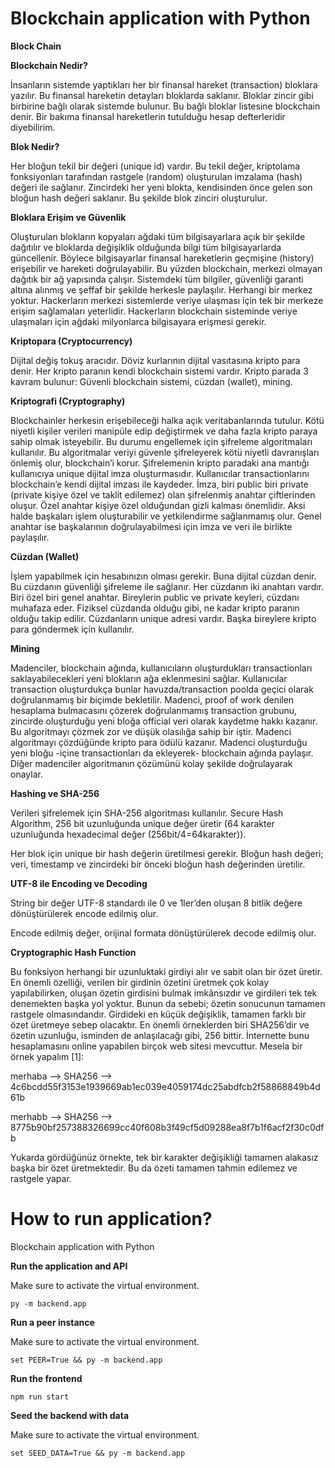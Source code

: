 # Blockchain application with Python

**Block Chain**

**Blockchain Nedir?**

İnsanların sistemde yaptıkları her bir finansal hareket (transaction) bloklara yazılır. Bu finansal hareketin detayları bloklarda saklanır. Bloklar zincir gibi birbirine bağlı olarak sistemde bulunur. Bu bağlı bloklar listesine blockchain denir. Bir bakıma finansal hareketlerin tutulduğu hesap defterleridir diyebilirim.  

**Blok Nedir?**

Her bloğun tekil bir değeri (unique id) vardır. Bu tekil değer, kriptolama fonksiyonları tarafından rastgele (random) oluşturulan imzalama (hash) değeri ile sağlanır. Zincirdeki her yeni blokta, kendisinden önce gelen son bloğun hash değeri saklanır. Bu şekilde blok zinciri oluşturulur.

**Bloklara Erişim ve Güvenlik**

Oluşturulan blokların kopyaları ağdaki tüm bilgisayarlara açık bir şekilde dağıtılır ve bloklarda değişiklik olduğunda bilgi tüm bilgisayarlarda güncellenir. Böylece bilgisayarlar finansal hareketlerin geçmişine (history) erişebilir ve hareketi doğrulayabilir. Bu yüzden blockchain, merkezi olmayan dağıtık bir ağ yapısında çalışır. Sistemdeki tüm bilgiler, güvenliği garanti altına alınmış ve şeffaf bir şekilde herkesle paylaşılır. Herhangi bir merkez yoktur. Hackerların merkezi sistemlerde veriye ulaşması için tek bir merkeze erişim sağlamaları yeterlidir. Hackerların blockchain sisteminde veriye ulaşmaları için ağdaki milyonlarca bilgisayara erişmesi gerekir.

**Kriptopara (Cryptocurrency)**

Dijital değiş tokuş aracıdır. Döviz kurlarının dijital vasıtasına kripto para denir. Her kripto paranın kendi blockchain sistemi vardır. Kripto parada 3 kavram bulunur: Güvenli blockchain sistemi, cüzdan (wallet), mining.   

**Kriptografi (Cryptography)**

Blockchainler herkesin erişebileceği halka açık veritabanlarında tutulur. Kötü niyetli kişiler verileri manipüle edip değiştirmek ve daha fazla kripto paraya sahip olmak isteyebilir. Bu durumu engellemek için şifreleme algoritmaları kullanılır. Bu algoritmalar veriyi güvenle şifreleyerek kötü niyetli davranışları önlemiş olur, blockchain’i korur. Şifrelemenin kripto paradaki ana mantığı kullanıcıya unique dijital imza oluşturmasıdır. Kullanıcılar transactionlarını blockchain’e kendi dijital imzası ile kaydeder. İmza, biri public biri private (private kişiye özel ve taklit edilemez) olan şifrelenmiş anahtar çiftlerinden oluşur. Özel anahtar kişiye özel olduğundan gizli kalması önemlidir. Aksi halde başkaları işlem oluşturabilir ve yetkilendirme sağlanmamış olur. Genel anahtar ise başkalarının doğrulayabilmesi için imza ve veri ile birlikte paylaşılır.  

**Cüzdan (Wallet)**

İşlem yapabilmek için hesabınızın olması gerekir. Buna dijital cüzdan denir. Bu cüzdanın güvenliği şifreleme ile sağlanır. Her cüzdanın iki anahtarı vardır. Biri özel biri genel anahtar. Bireylerin public ve private keyleri, cüzdanı muhafaza eder. Fiziksel cüzdanda olduğu gibi, ne kadar kripto paranın olduğu takip edilir. Cüzdanların unique adresi vardır. Başka bireylere kripto para göndermek için kullanılır.   

**Mining**

Madenciler, blockchain ağında, kullanıcıların oluşturdukları transactionları saklayabilecekleri yeni blokların ağa eklenmesini sağlar. Kullanıcılar transaction oluşturdukça bunlar havuzda/transaction poolda geçici olarak doğrulanmamış bir biçimde bekletilir. Madenci, proof of work denilen hesaplama bulmacasını çözerek doğrulanmamış transaction grubunu, zincirde oluşturduğu yeni bloğa official veri olarak kaydetme hakkı kazanır. Bu algoritmayı çözmek zor ve düşük olasılığa sahip bir iştir. Madenci algoritmayı çözdüğünde kripto para ödülü kazanır. Madenci oluşturduğu yeni bloğu -içine transactionları da ekleyerek- blockchain ağında paylaşır. Diğer madenciler algoritmanın çözümünü kolay şekilde doğrulayarak onaylar.

**Hashing ve SHA-256**

Verileri şifrelemek için SHA-256 algoritması kullanılır. Secure Hash Algorithm, 256 bit uzunluğunda unique değer üretir (64 karakter uzunluğunda hexadecimal değer (256bit/4=64karakter)).  

Her blok için unique bir hash değerin üretilmesi gerekir. Bloğun hash değeri; veri, timestamp ve zincirdeki bir önceki bloğun hash değerinden üretilir.   

**UTF-8 ile Encoding ve Decoding**

String bir değer UTF-8 standardı ile 0 ve 1ler’den oluşan 8 bitlik değere dönüştürülerek encode edilmiş olur.  

Encode edilmiş değer, orijinal formata dönüştürülerek decode edilmiş olur.  

**Cryptographic Hash Function**

Bu fonksiyon herhangi bir uzunluktaki girdiyi alır ve sabit olan bir özet üretir. En önemli özelliği, verilen bir girdinin özetini üretmek çok kolay yapılabilirken, oluşan özetin girdisini bulmak imkânsızdır ve girdileri tek tek denemekten başka yol yoktur. Bunun da sebebi; özetin sonucunun tamamen rastgele olmasındandır. Girdideki en küçük değişiklik, tamamen farklı bir özet üretmeye sebep olacaktır. En önemli örneklerden biri SHA256’dir ve özetin uzunluğu, isminden de anlaşılacağı gibi, 256 bittir. İnternette bunu hesaplamasını online yapabilen birçok web sitesi mevcuttur. Mesela bir örnek yapalım [1]: 

merhaba –> SHA256 –> 4c6bcdd55f3153e1939669ab1ec039e4059174dc25abdfcb2f58868849b4d61b 

merhabb –> SHA256 –> 8775b90bf257388326699cc40f608b3f49cf5d09288ea8f7b1f6acf2f30c0dfb 

Yukarda gördüğünüz örnekte, tek bir karakter değişikliği tamamen alakasız başka bir özet üretmektedir. Bu da özeti tamamen tahmin edilemez ve rastgele yapar.

# How to run application?
Blockchain application with Python

**Run the application and API**

Make sure to activate the virtual environment.

```
py -m backend.app
```

**Run a peer instance**

Make sure to activate the virtual environment.

```
set PEER=True && py -m backend.app
```

**Run the frontend**

```
npm run start
```

**Seed the backend with data**

Make sure to activate the virtual environment.

```
set SEED_DATA=True && py -m backend.app
```